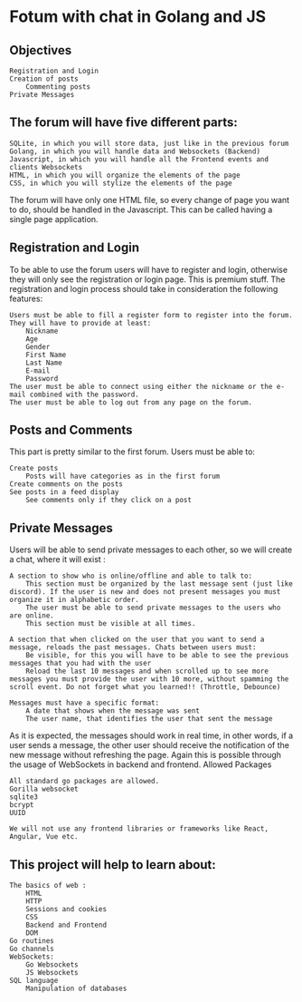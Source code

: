 # Fotum with chat in Golang and JS
## Objectives

    Registration and Login
    Creation of posts
        Commenting posts
    Private Messages

## The forum will have five different parts:

    SQLite, in which you will store data, just like in the previous forum
    Golang, in which you will handle data and Websockets (Backend)
    Javascript, in which you will handle all the Frontend events and clients Websockets
    HTML, in which you will organize the elements of the page
    CSS, in which you will stylize the elements of the page

The forum will have only one HTML file, so every change of page you want to do, should be handled in the Javascript. This can be called having a single page application.

## Registration and Login

To be able to use the forum users will have to register and login, otherwise they will only see the registration or login page. This is premium stuff. The registration and login process should take in consideration the following features:

    Users must be able to fill a register form to register into the forum. They will have to provide at least:
        Nickname
        Age
        Gender
        First Name
        Last Name
        E-mail
        Password
    The user must be able to connect using either the nickname or the e-mail combined with the password.
    The user must be able to log out from any page on the forum.

## Posts and Comments

This part is pretty similar to the first forum. Users must be able to:

    Create posts
        Posts will have categories as in the first forum
    Create comments on the posts
    See posts in a feed display
        See comments only if they click on a post

## Private Messages

Users will be able to send private messages to each other, so we will create a chat, where it will exist :

    A section to show who is online/offline and able to talk to:
        This section must be organized by the last message sent (just like discord). If the user is new and does not present messages you must organize it in alphabetic order.
        The user must be able to send private messages to the users who are online.
        This section must be visible at all times.

    A section that when clicked on the user that you want to send a message, reloads the past messages. Chats between users must:
        Be visible, for this you will have to be able to see the previous messages that you had with the user
        Reload the last 10 messages and when scrolled up to see more messages you must provide the user with 10 more, without spamming the scroll event. Do not forget what you learned!! (Throttle, Debounce)

    Messages must have a specific format:
        A date that shows when the message was sent
        The user name, that identifies the user that sent the message

As it is expected, the messages should work in real time, in other words, if a user sends a message, the other user should receive the notification of the new message without refreshing the page. Again this is possible through the usage of WebSockets in backend and frontend.
Allowed Packages

    All standard go packages are allowed.
    Gorilla websocket
    sqlite3
    bcrypt
    UUID

    We will not use any frontend libraries or frameworks like React, Angular, Vue etc.

## This project will help to learn about:

    The basics of web :
        HTML
        HTTP
        Sessions and cookies
        CSS
        Backend and Frontend
        DOM
    Go routines
    Go channels
    WebSockets:
        Go Websockets
        JS Websockets
    SQL language
        Manipulation of databases
